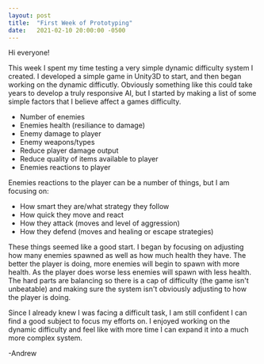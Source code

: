 ```yaml
---
layout: post
title:  "First Week of Prototyping"
date:   2021-02-10 20:00:00 -0500
---
```

Hi everyone!

<!-- Create a dev blog entry describing the basic technical work you’ve accomplished. Additionally, describe…
    What this technical experiment proves about your research idea (does this experiment boost your confidence? Reduce your confidence? Why?).
        Data from your results (this may take many forms, from screenshots to spreadsheets, etc).
            The technologies you used in your experiment (Unity, C#, SDL, EC2 Server, TensorFlow, etc).
                Next steps (possible future experiments, new features to implement, new ideas to pursue, etc). -->

This week I spent my time testing a very simple dynamic difficulty system I created. I developed a simple game in Unity3D to start, and then began working on the dynamic difficutly.
Obviously something like this could take years to develop a truly responsive AI, but I started by making a list of some simple factors that I believe affect a games difficulty.

<ul>
    <li>Number of enemies</li>
    <li>Enemies health (resiliance to damage)</li>
    <li>Enemy damage to player</li>
    <li>Enemy weapons/types</li>
    <li>Reduce player damage output</li>
    <li>Reduce quality of items available to player</li>
    <li>Enemies reactions to player</li>
</ul>

Enemies reactions to the player can be a number of things, but I am focusing on:

<ul>
    <li>How smart they are/what strategy they follow</li>
    <li>How quick they move and react</li>
    <li>How they attack (moves and level of aggression)</li>
    <li>How they defend (moves and healing or escape strategies)</li>
</ul>

These things seemed like a good start. I began by focusing on adjusting how many enemies spawned as well as how much health they have. The better the player is doing, more enemies will begin to spawn with more health. As the player does worse less enemies will spawn with less health. The hard parts are balancing so there is a cap of difficulty (the game isn't unbeatable) and making sure the system isn't obviously adjusting to how the player is doing.

<!-- <img src="/assets/pics/threeenemy.png/" alt="Three enemies chasing player" />
<img src="/assets/pics/threedeadenemy.png/" alt="Three enemies dead around player" />
<img src="/assets/pics/fiveenemy.png/" alt="Five enemies chasing player" /> -->

<!-- <img src="threeenemy.png" alt="Three enemies chasing player" />
<img src="threedeadenemy.png" alt="Three enemies dead around player" />
<img src="fiveenemy.png" alt="Five enemies chasing player" /> -->

<!-- ![Three enemies chasing player](threeenemy.png)
![Three enemies dead around player](threedeadenemy.png)
![Five enemies chasing player](fiveenemy.png) -->

Since I already knew I was facing a difficult task, I am still confident I can find a good subject to focus my efforts on. I enjoyed working on the dynamic difficulty and feel like with more time I can expand it into a much more complex system.

-Andrew
